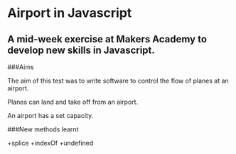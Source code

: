 Airport in Javascript
=====================

A mid-week exercise at Makers Academy to develop new skills in Javascript. 
-------------------

###Aims

The aim of this test was to write software to control the flow of planes at an airport. 

Planes can land and take off from an airport. 

An airport has a set capacity.

###New methods learnt
 
 +splice
 +indexOf
 +undefined